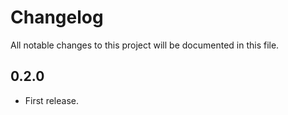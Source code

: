 # Changelog
All notable changes to this project will be documented in this file.

## 0.2.0
 - First release.